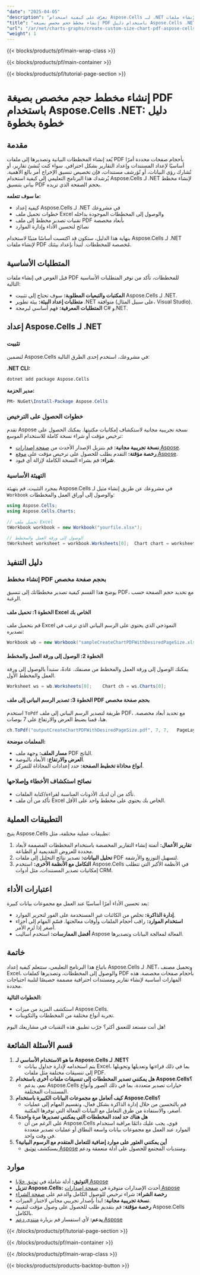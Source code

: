 ```yaml
---
"date": "2025-04-05"
"description": "تعرّف على كيفية استخدام Aspose.Cells لـ .NET لإنشاء ملفات PDF للمخططات بأحجام صفحات مخصصة. اتبع هذا الدليل خطوة بخطوة لتحسين إعداد مستنداتك وإعداد تقاريرك."
"title": "إنشاء مخطط حجم مخصص بصيغة PDF باستخدام دليل Aspose.Cells .NET خطوة بخطوة"
"url": "/ar/net/charts-graphs/create-custom-size-chart-pdf-aspose-cells-net/"
"weight": 1
---
```


{{< blocks/products/pf/main-wrap-class >}}

{{< blocks/products/pf/main-container >}}

{{< blocks/products/pf/tutorial-page-section >}}


# إنشاء مخطط حجم مخصص بصيغة PDF باستخدام Aspose.Cells .NET: دليل خطوة بخطوة

## مقدمة
يُعد إنشاء المخططات البيانية وتصديرها إلى ملفات PDF بأحجام صفحات محددة أمرًا أساسيًا لإعداد المستندات وإعداد التقارير بشكل احترافي. سواء كنت تُنشئ تقارير، أو تُشارك رؤى البيانات، أو تُؤرشف مستندات، فإن تخصيص تنسيق الإخراج أمر بالغ الأهمية. يُرشدك هذا البرنامج التعليمي إلى كيفية استخدام Aspose.Cells لـ .NET لإنشاء مخطط بياني بتنسيق PDF بحجم الصفحة الذي تريده.

**ما سوف تتعلمه:**
- كيفية إعداد Aspose.Cells لـ .NET في مشروعك
- خطوات تحميل ملف Excel والوصول إلى المخططات الموجودة بداخله
- تقنيات تصدير مخطط إلى ملف PDF بأبعاد مخصصة
- نصائح لتحسين الأداء وإدارة الموارد

بنهاية هذا الدليل، ستكون قد اكتسبت أساسًا متينًا لاستخدام Aspose.Cells لـ .NET لإنشاء ملفات PDF مُخصصة للمخططات. لنبدأ بإعداد بيئتك.

## المتطلبات الأساسية
قبل الغوص في إنشاء ملفات PDF للمخططات، تأكد من توفر المتطلبات الأساسية التالية:

- **المكتبات والتبعيات المطلوبة:** سوف تحتاج إلى تثبيت Aspose.Cells لـ .NET.
- **متطلبات إعداد البيئة:** بيئة تطوير .NET متوافقة (على سبيل المثال، Visual Studio).
- **المتطلبات المعرفية:** فهم أساسي لبرمجة C# و.NET.

## إعداد Aspose.Cells لـ .NET
### تثبيت
لتضمين Aspose.Cells في مشروعك، استخدم إحدى الطرق التالية:

**.NET CLI:**
```bash
dotnet add package Aspose.Cells
```

**مدير الحزمة:**
```powershell
PM> NuGet\Install-Package Aspose.Cells
```

### خطوات الحصول على الترخيص
تقدم Aspose نسخة تجريبية مجانية لاستكشاف إمكانيات مكتبتها. يمكنك الحصول على ترخيص مؤقت أو شراء نسخة كاملة للاستخدام الموسع:

- **نسخة تجريبية مجانية:** قم بتنزيل الإصدار الأحدث من [صفحة إصدارات Aspose](https://releases.aspose.com/cells/net/).
- **رخصة مؤقتة:** التقدم بطلب للحصول على ترخيص مؤقت على [موقع Aspose](https://purchase.aspose.com/temporary-license/).
- **شراء:** قم بشراء النسخة الكاملة لإزالة أي قيود.

### التهيئة الأساسية
بمجرد التثبيت، قم بتهيئة Aspose.Cells في مشروعك عن طريق إنشاء مثيل لـ `Workbook` والوصول إلى أوراق العمل والمخططات:
```csharp
using Aspose.Cells;
using Aspose.Cells.Charts;

// تحميل ملف Excel
tWorkbook workbook = new Workbook("yourfile.xlsx");

// الوصول إلى ورقة العمل والمخطط
tWorksheet worksheet = workbook.Worksheets[0];	Chart chart = worksheet.Charts[0];
```

## دليل التنفيذ
### إنشاء مخطط PDF بحجم صفحة مخصص
يوضح هذا القسم كيفية تصدير مخططاتك إلى تنسيق PDF، مع تحديد حجم الصفحة حسب الرغبة.

#### الخطوة 1: تحميل ملف Excel الخاص بك
قم بتحميل ملف Excel النموذجي الذي يحتوي على الرسم البياني الذي ترغب في تصديره:
```csharp
Workbook wb = new Workbook("sampleCreateChartPDFWithDesiredPageSize.xlsx");
```

#### الخطوة 2: الوصول إلى ورقة العمل والمخطط
يمكنك الوصول إلى ورقة العمل والمخطط من مصنفك. عادةً، ستبدأ بالوصول إلى ورقة العمل والمخطط الأول.
```csharp
Worksheet ws = wb.Worksheets[0];	Chart ch = ws.Charts[0];
```

#### الخطوة 3: تصدير الرسم البياني إلى ملف PDF بحجم صفحة مخصص
استخدم `ToPdf` طريقة لتصدير الرسم البياني إلى ملف PDF، مع تحديد أبعاد مخصصة. هنا، قمنا بضبط العرض والارتفاع على 7 بوصات.
```csharp
ch.ToPdf("outputCreateChartPDFWithDesiredPageSize.pdf", 7, 7, 	PageLayoutAlignmentType.Center, PageLayoutAlignmentType.Center);
```

**المعلمات موضحة:**
- **مسار الملف:** وجهة ملف PDF الناتج.
- **العرض والارتفاع:** الأبعاد بالبوصة.
- **أنواع محاذاة تخطيط الصفحة:** حدد إعدادات المحاذاة للتمركز.

### نصائح استكشاف الأخطاء وإصلاحها
- تأكد من أن لديك الأذونات المناسبة لقراءة/كتابة الملفات.
- تأكد من أن ملف Excel الخاص بك يحتوي على مخطط واحد على الأقل.

## التطبيقات العملية
يتيح Aspose.Cells تطبيقات عملية مختلفة، مثل:
1. **تقارير الأعمال:** أتمتة إنشاء التقارير المخصصة باستخدام المخططات المصممة لأبعاد محددة للعروض التقديمية أو الطباعة.
2. **تحليل البيانات:** تصدير نتائج التحليل إلى ملفات PDF لتسهيل التوزيع والأرشفة.
3. **التكامل مع الأنظمة الأخرى:** استخدم Aspose.Cells في الأنظمة الأكبر التي تتطلب إمكانيات تصدير المستندات، مثل أدوات CRM.

## اعتبارات الأداء
يعد تحسين الأداء أمرًا أساسيًا عند العمل مع مجموعات بيانات كبيرة:
- **إدارة الذاكرة:** تخلص من الكائنات غير المستخدمة على الفور لتحرير الموارد.
- **استخدام الموارد:** راقب أحجام الملفات وأوقات معالجتها. قسّم المهام إلى أجزاء أصغر إذا لزم الأمر.
- **أفضل الممارسات:** استخدم أساليب Aspose الفعالة لمعالجة البيانات وتصديرها.

## خاتمة
باتباع هذا البرنامج التعليمي، ستتعلم كيفية إعداد Aspose.Cells لـ .NET، وتحميل مصنف Excel، والوصول إلى المخططات، وتصديرها كملفات PDF بأحجام صفحات مخصصة. هذه المهارات أساسية لإنشاء تقارير ومستندات احترافية مصممة خصيصًا لتلبية احتياجات محددة.

**الخطوات التالية:**
- استكشف المزيد من ميزات Aspose.Cells.
- تجربة أنواع مختلفة من المخططات والتكوينات.

هل أنت مستعد للتعمق أكثر؟ جرّب تطبيق هذه التقنيات في مشاريعك اليوم!

## قسم الأسئلة الشائعة
1. **ما هو الاستخدام الأساسي لـ Aspose.Cells لـ .NET؟**
   - يتم استخدامه لإدارة جداول بيانات Excel، بما في ذلك قراءتها وتعديلها وتحويلها إلى تنسيقات مختلفة مثل ملفات PDF.
2. **هل يمكنني تصدير المخططات إلى تنسيقات ملفات أخرى باستخدام Aspose.Cells؟**
   - نعم، يدعم Aspose.Cells خيارات تصدير متعددة، بما في ذلك الصور وأنواع المستندات المختلفة.
3. **كيف أتعامل مع مجموعات البيانات الكبيرة باستخدام Aspose.Cells؟**
   - قم بالتحسين من خلال إدارة الذاكرة بشكل فعال، وتقسيم المهام إلى عمليات أصغر، والاستفادة من طرق التعامل مع البيانات الفعالة التي توفرها المكتبة.
4. **هل هناك حد لعدد المخططات التي يمكنني تصديرها مرة واحدة؟**
   - على الرغم من أن Aspose.Cells قوي، يجب عليك دائمًا مراقبة استخدام الموارد عند العمل مع مجموعات بيانات واسعة النطاق أو عمليات تصدير متعددة في وقت واحد.
5. **أين يمكنني العثور على موارد إضافية للتعامل المتقدم مع الرسوم البيانية؟**
   - يستكشف [توثيق Aspose](https://reference.aspose.com/cells/net/) ومنتديات المجتمع للحصول على أدلة متعمقة ودعم.

## موارد
- **التوثيق:** أدلة شاملة في [توثيق خلايا Aspose](https://reference.aspose.com/cells/net/)
- **تنزيل Aspose.Cells:** أحدث الإصدارات متوفرة في [صفحة إصدارات Aspose](https://releases.aspose.com/cells/net/)
- **رخصة الشراء:** شراء ترخيص للوصول الكامل والدعم على [صفحة الشراء](https://purchase.aspose.com/buy)
- **نسخة تجريبية مجانية:** ابدأ بإصدار تجريبي مجاني لاختبار الميزات.
- **رخصة مؤقتة:** قم بتقديم طلب للحصول على وصول مؤقت لتقييم Aspose.Cells بالكامل.
- **يدعم:** لأي استفسار قم بزيارة [منتدى دعم Aspose](https://forum.aspose.com/c/cells/9)

{{< /blocks/products/pf/tutorial-page-section >}}

{{< /blocks/products/pf/main-container >}}

{{< /blocks/products/pf/main-wrap-class >}}

{{< blocks/products/products-backtop-button >}}